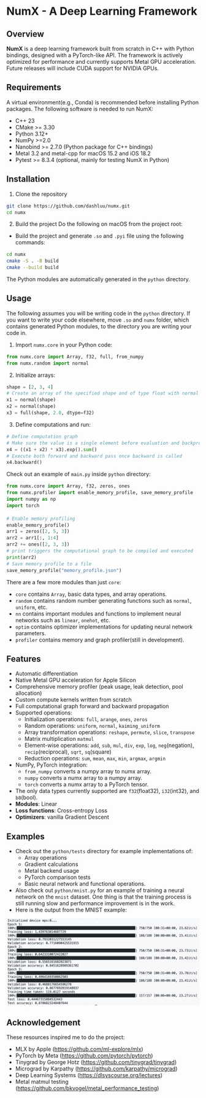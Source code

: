 # NumX - A Deep Learning Framework

## Overview
**NumX** is a deep learning framework built from scratch in C++ with Python bindings, designed with a PyTorch-like API. The framework is actively optimized for performance and currently supports Metal GPU acceleration. Future releases will include CUDA support for NVIDIA GPUs.

## Requirements
A virtual environment(e.g., Conda) is recommended before installing Python packages. The following software is needed to run NumX:
- C++ 23
- CMake >= 3.30
- Python 3.12+
- NumPy >=2.0
- Nanobind >= 2.7.0 (Python package for C++ bindings)
- Metal 3.2 and metal-cpp for macOS 15.2 and iOS 18.2
- Pytest >= 8.3.4 (optional, mainly for testing NumX in Python)

## Installation
1. Clone the repository
```bash
git clone https://github.com/dashluu/numx.git
cd numx
```

2. Build the project
Do the following on macOS from the project root:
* Build the project and generate `.so` and `.pyi` file using the following commands:
```bash
cd numx
cmake -S . -B build
cmake --build build
```
The Python modules are automatically generated in the `python` directory.


## Usage
The following assumes you will be writing code in the `python` directory. If you want to write your code elsewhere, move `.so` and `numx` folder, which contains generated Python modules, to the directory you are writing your code in.

1. Import `numx.core` in your Python code:
```python
from numx.core import Array, f32, full, from_numpy
from numx.random import normal
```

2. Initialize arrays:
```python
shape = [2, 3, 4]
# Create an array of the specified shape and of type float with normal distribution values
x1 = normal(shape)
x2 = normal(shape)
x3 = full(shape, 2.0, dtype=f32)
```

3. Define computations and run:
```python
# Define computation graph
# Make sure the value is a single element before evaluation and backpropagation
x4 = ((x1 + x2) * x3).exp().sum()
# Execute both forward and backward pass once backward is called
x4.backward()
```

Check out an example of `main.py` inside `python` directory:
```python
from numx.core import Array, f32, zeros, ones
from numx.profiler import enable_memory_profile, save_memory_profile
import numpy as np
import torch

# Enable memory profiling
enable_memory_profile()
arr1 = zeros([2, 5, 3])
arr2 = arr1[:, 1:4]
arr2 += ones([2, 3, 3])
# print triggers the computational graph to be compiled and executed
print(arr2)
# Save memory profile to a file
save_memory_profile("memory_profile.json")
```

There are a few more modules than just `core`:
* `core` contains `Array`, basic data types, and array operations.
* `random` contains random number generating functions such as `normal`, `uniform`, etc.
* `nn` contains important modules and functions to implement neural networks such as `linear`, `onehot`, etc.
* `optim` contains optimizer implementations for updating neural network parameters.
* `profiler` contains memory and graph profiler(still in development).

## Features
- Automatic differentiation
- Native Metal GPU acceleration for Apple Silicon
- Comprehensive memory profiler (peak usage, leak detection, pool allocation)
- Custom compute kernels written from scratch
- Full computational graph forward and backward propagation
- Supported operations:
  - Initialization operations: `full`, `arange`, `ones`, `zeros`
  - Random operations: `uniform`, `normal`, `kaiming_uniform`
  - Array transformation operations: `reshape`, `permute`, `slice`, `transpose`
  - Matrix multiplication `matmul`
  - Element-wise operations: `add`, `sub`, `mul`, `div`, `exp`, `log`, `neg`(negation), `recip`(reciprocal), `sqrt`, `sq`(square)
  - Reduction operations: `sum`, `mean`, `max`, `min`, `argmax`, `argmin`
- NumPy, PyTorch integration:
  - `from_numpy` converts a numpy array to numx array.
  - `numpy` converts a numx array to a numpy array.
  - `torch` converts a numx array to a PyTorch tensor.
- The only data types currently supported are `f32`(float32), `i32`(int32), and `b8`(bool).
- **Modules**: Linear
- **Loss functions**: Cross-entropy Loss
- **Optimizers**: vanilla Gradient Descent

## Examples
- Check out the `python/tests` directory for example implementations of:
  - Array operations
  - Gradient calculations
  - Metal backend usage
  - PyTorch comparison tests
  - Basic neural network and functional operations.
- Also check out `python/mnist.py` for an example of training a neural network on the `mnist` dataset. One thing is that the training process is still running slow and performance improvement is in the work.
- Here is the output from the MNIST example:

![MNIST result](./mnist.png)

## Acknowledgement
These resources inspired me to do the project:
- MLX by Apple (https://github.com/ml-explore/mlx)
- PyTorch by Meta (https://github.com/pytorch/pytorch)
- Tinygrad by George Hotz (https://github.com/tinygrad/tinygrad)
- Micrograd by Karpathy (https://github.com/karpathy/micrograd)
- Deep Learning Systems (https://dlsyscourse.org/lectures)
- Metal matmul testing (https://github.com/bkvogel/metal_performance_testing)
